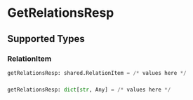 # GetRelationsResp


## Supported Types

### RelationItem

```python
getRelationsResp: shared.RelationItem = /* values here */
```

### 

```python
getRelationsResp: dict[str, Any] = /* values here */
```

